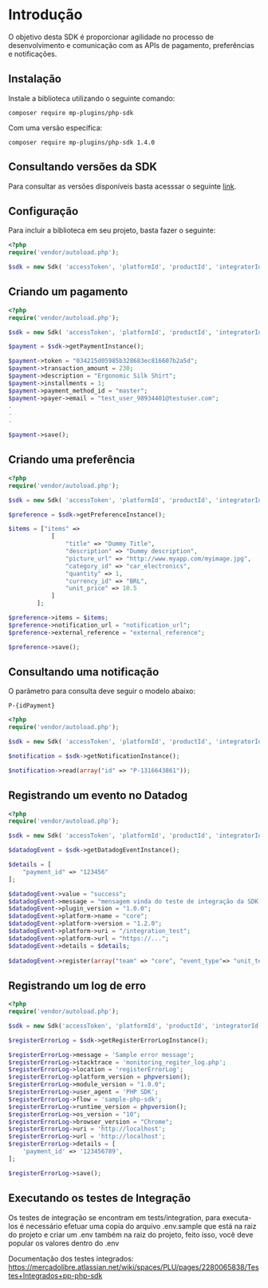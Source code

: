 # Introdução

O objetivo desta SDK é proporcionar agilidade no processo de desenvolvimento e comunicação com as APIs de pagamento, preferências e notificações.

## Instalação

Instale a biblioteca utilizando o seguinte comando:

`composer require mp-plugins/php-sdk`

Com uma versão específica:

`composer require mp-plugins/php-sdk 1.4.0`

## Consultando versões da SDK

Para consultar as versões disponíveis basta acesssar o seguinte [link](https://github.com/mercadopago/pp-php-sdk/tags).

## Configuração

Para incluir a biblioteca em seu projeto, basta fazer o seguinte:

```php
<?php
require('vendor/autoload.php');

$sdk = new Sdk( 'accessToken', 'platformId', 'productId', 'integratorId' );

```

## Criando um pagamento

```php
<?php
require('vendor/autoload.php');

$sdk = new Sdk( 'accessToken', 'platformId', 'productId', 'integratorId' );

$payment = $sdk->getPaymentInstance();

$payment->token = "034215d05985b328683ec816607b2a5d";
$payment->transaction_amount = 230;
$payment->description = "Ergonomic Silk Shirt";
$payment->installments = 1;
$payment->payment_method_id = "master";
$payment->payer->email = "test_user_98934401@testuser.com";
.
.
.

$payment->save();

```

## Criando uma preferência

```php
<?php
require('vendor/autoload.php');

$sdk = new Sdk( 'accessToken', 'platformId', 'productId', 'integratorId' );

$preference = $sdk->getPreferenceInstance();

$items = ["items" =>  
            [
                "title" => "Dummy Title",
                "description" => "Dummy description",
                "picture_url" => "http://www.myapp.com/myimage.jpg",
                "category_id" => "car_electronics",
                "quantity" => 1,
                "currency_id" => "BRL",
                "unit_price" => 10.5
            ]
        ];

$preference->items = $items;
$preference->notification_url = "notification_url";
$preference->external_reference = "external_reference";

$preference->save();

```

## Consultando uma notificação

O parâmetro para consulta deve seguir o modelo abaixo:

`P-{idPayment}`

```php
<?php
require('vendor/autoload.php');

$sdk = new Sdk( 'accessToken', 'platformId', 'productId', 'integratorId' );

$notification = $sdk->getNotificationInstance();

$notification->read(array("id" => "P-1316643861"));

```

## Registrando um evento no Datadog

```php
<?php
require('vendor/autoload.php');

$sdk = new Sdk( 'accessToken', 'platformId', 'productId', 'integratorId' );

$datadogEvent = $sdk->getDatadogEventInstance();

$details = [
    "payment_id" => "123456"
];

$datadogEvent->value = "success";
$datadogEvent->message = "mensagem vinda do teste de integração da SDK de PHP";
$datadogEvent->plugin_version = "1.0.0";
$datadogEvent->platform->name = "core";
$datadogEvent->platform->version = "1.2.0";
$datadogEvent->platform->uri = "/integration_test";
$datadogEvent->platform->url = "https://...";
$datadogEvent->details = $details;
   
$datadogEvent->register(array("team" => "core", "event_type"=> "unit_test"));
```

## Registrando um log de erro

```php
<?php
require('vendor/autoload.php');

$sdk = new Sdk('accessToken', 'platformId', 'productId', 'integratorId');

$registerErrorLog = $sdk->getRegisterErrorLogInstance();

$registerErrorLog->message = 'Sample error message';
$registerErrorLog->stacktrace = 'monitoring_regiter_log.php';
$registerErrorLog->location = 'registerErrorLog';
$registerErrorLog->platform_version = phpversion();
$registerErrorLog->module_version = "1.0.0";
$registerErrorLog->user_agent = 'PHP SDK';
$registerErrorLog->flow = 'sample-php-sdk';
$registerErrorLog->runtime_version = phpversion();
$registerErrorLog->os_version = "10";
$registerErrorLog->browser_version = "Chrome";
$registerErrorLog->uri = 'http://localhost';
$registerErrorLog->url = 'http://localhost';
$registerErrorLog->details = [
    'payment_id' => '123456789',
];

$registerErrorLog->save();
```

## Executando os testes de Integração

Os testes de integração se encontram em tests/integration, para executa-los é necessário efetuar uma copia do arquivo .env.sample
que está na raiz do projeto e criar um .env também na raiz do projeto, feito isso, você deve popular os valores dentro do .env

Documentação dos testes integrados: https://mercadolibre.atlassian.net/wiki/spaces/PLU/pages/2280065838/Testes+Integrados+pp-php-sdk